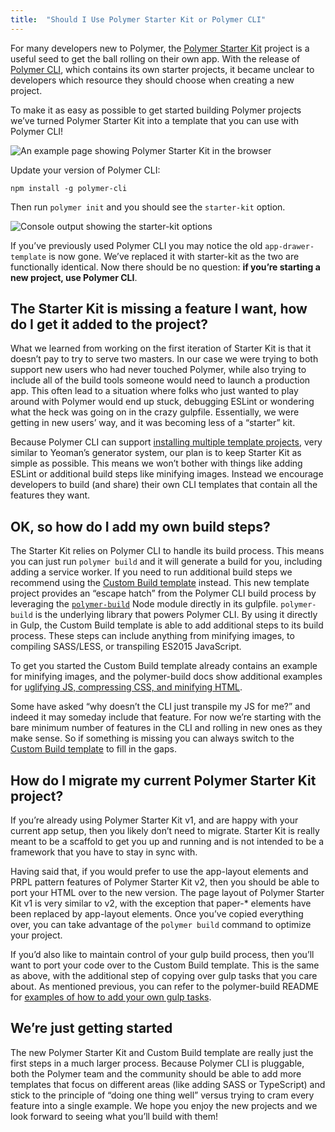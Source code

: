 ```yaml
---
title:  "Should I Use Polymer Starter Kit or Polymer CLI"
---
```


For many developers new to Polymer, the
[Polymer Starter Kit](https://github.com/polymerelements/polymer-starter-kit)
project is a useful seed to get the ball rolling on their own app. With the
release of [Polymer CLI](https://www.polymer-project.org/1.0/docs/tools/polymer-cli),
which contains its own starter projects, it became unclear to developers which
resource they should choose when creating a new project.

To make it as easy as possible to get started building Polymer projects we’ve
turned Polymer Starter Kit into a template that you can use with Polymer CLI!

![An example page showing Polymer Starter Kit in the browser](/images/1.0/psk-blog/starter-kit-preview.jpg)

Update your version of Polymer CLI:

```
npm install -g polymer-cli
```

Then run `polymer init` and you should see the `starter-kit` option.

![Console output showing the starter-kit options](/images/1.0/psk-blog/cli-starter-kit.jpg)

If you’ve previously used Polymer CLI you may notice the old
`app-drawer-template` is now gone. We’ve replaced it with starter-kit as the two
are functionally identical. Now there should be no question: **if you’re
starting a new project, use Polymer CLI**.

## The Starter Kit is missing a feature I want, how do I get it added to the project?

What we learned from working on the first iteration of Starter Kit is that it
doesn’t pay to try to serve two masters. In our case we were trying to both
support new users who had never touched Polymer, while also trying to include
all of the build tools someone would need to launch a production app. This often
lead to a situation where folks who just wanted to play around with Polymer
would end up stuck, debugging ESLint or wondering what the heck was going on in
the crazy gulpfile. Essentially, we were getting in new users’ way, and it was
becoming less of a “starter” kit.

Because Polymer CLI can support
[installing multiple template projects](https://github.com/Polymer/polymer-cli#templates-and-generators),
very similar to Yeoman’s generator system, our plan is to keep Starter Kit as
simple as possible. This means we won’t bother with things like adding ESLint or
additional build steps like minifying images. Instead we encourage developers to
build (and share) their own CLI templates that contain all the features they want.

## OK, so how do I add my own build steps?

The Starter Kit relies on Polymer CLI to handle its build process. This means
you can just run `polymer build` and it will generate a build for you, including
adding a service worker. If you need to run additional build steps we recommend
using the
[Custom Build template](https://github.com/PolymerElements/generator-polymer-init-custom-build)
instead. This new template project provides an “escape hatch” from the Polymer
CLI build process by leveraging the
[`polymer-build`](https://github.com/Polymer/polymer-build) Node module directly
in its gulpfile. `polymer-build` is the underlying library that powers Polymer
CLI. By using it directly in Gulp, the Custom Build template is able to add
additional steps to its build process. These steps can include anything from
minifying images, to compiling SASS/LESS, or transpiling ES2015 JavaScript.

To get you started the Custom Build template already contains an example for
minifying images, and the polymer-build docs show additional examples for
[uglifying JS, compressing CSS, and minifying HTML](https://github.com/Polymer/polymer-build#extracting-inlined-cssjs).

Some have asked “why doesn’t the CLI just transpile my JS for me?” and indeed it
may someday include that feature. For now we’re starting with the bare minimum
number of features in the CLI and rolling in new ones as they make sense. So if
something is missing you can always switch to the
[Custom Build template](https://github.com/PolymerElements/generator-polymer-init-custom-build)
to fill in the gaps.

## How do I migrate my current Polymer Starter Kit project?

If you’re already using Polymer Starter Kit v1, and are happy with your current
app setup, then you likely don’t need to migrate. Starter Kit is really meant to
be a scaffold to get you up and running and is not intended to be a framework
that you have to stay in sync with.

Having said that, if you would prefer to use the app-layout elements and PRPL
pattern features of Polymer Starter Kit v2, then you should be able to port your
HTML over to the new version. The page layout of Polymer Starter Kit v1 is very
similar to v2, with the exception that paper-* elements have been replaced by
app-layout elements. Once you’ve copied everything over, you can take advantage
of the `polymer build` command to optimize your project.

If you’d also like to maintain control of your gulp build process, then you’ll
want to port your code over to the Custom Build template. This is the same as
above, with the additional step of copying over gulp tasks that you care about.
As mentioned previous, you can refer to the polymer-build README for
[examples of how to add your own gulp tasks](https://github.com/Polymer/polymer-build#extracting-inlined-cssjs).

## We’re just getting started

The new Polymer Starter Kit and Custom Build template are really just the first
steps in a much larger process. Because Polymer CLI is pluggable, both the
Polymer team and the community should be able to add more templates that focus
on different areas (like adding SASS or TypeScript) and stick to the principle
of “doing one thing well” versus trying to cram every feature into a single
example. We hope you enjoy the new projects and we look forward to seeing what
you’ll build with them!
